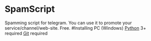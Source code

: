 # SpamScript
Spamming script for telegram. You can use it to promote your service/channel/web-site. Free.
#Installing PC (Windows)
[Python](https://www.python.org/downloads/) 3+ required
[Git](https://git-scm.com/downloads) required
